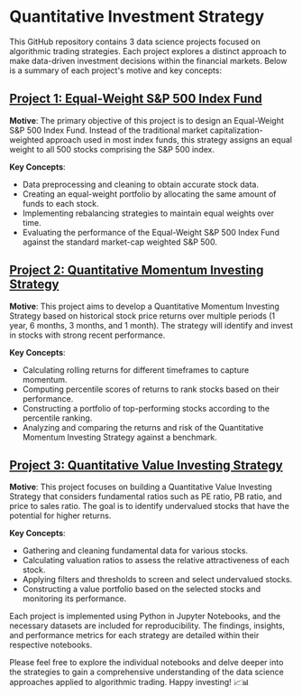 # Quantitative Investment Strategy

This GitHub repository contains 3 data science projects focused on algorithmic trading strategies. Each project
explores a distinct approach to make data-driven investment decisions within the financial markets. Below is a summary
of each project's motive and key concepts:

## [Project 1: Equal-Weight S&P 500 Index Fund](https://github.com/imsoumya18/quantitative_investment_strategy/blob/main/Project%201%3A%20Equal-Weight%20S%26P%20500%20Index%20Fund/1_equal_weight_s%26p500.ipynb)

**Motive**: The primary objective of this project is to design an Equal-Weight S&P 500 Index Fund. Instead of the
traditional market capitalization-weighted approach used in most index funds, this strategy assigns an equal weight to
all 500 stocks comprising the S&P 500 index.

**Key Concepts**:

- Data preprocessing and cleaning to obtain accurate stock data.
- Creating an equal-weight portfolio by allocating the same amount of funds to each stock.
- Implementing rebalancing strategies to maintain equal weights over time.
- Evaluating the performance of the Equal-Weight S&P 500 Index Fund against the standard market-cap weighted S&P 500.

## [Project 2: Quantitative Momentum Investing Strategy](https://github.com/imsoumya18/quantitative_investment_strategy/blob/main/Project%202%3A%20Quantitative%20Momentum%20Investing%20Strategy/2_quantitative_momentum_strategy.ipynb)

**Motive**: This project aims to develop a Quantitative Momentum Investing Strategy based on historical stock price
returns over multiple periods (1 year, 6 months, 3 months, and 1 month). The strategy will identify and invest in stocks
with strong recent performance.

**Key Concepts**:

- Calculating rolling returns for different timeframes to capture momentum.
- Computing percentile scores of returns to rank stocks based on their performance.
- Constructing a portfolio of top-performing stocks according to the percentile ranking.
- Analyzing and comparing the returns and risk of the Quantitative Momentum Investing Strategy against a benchmark.

## [Project 3: Quantitative Value Investing Strategy](https://github.com/imsoumya18/quantitative_investment_strategy/blob/main/Project%203%3A%20Quantitative%20Value%20Investing%20Strategy/3_quantitative_value_strategy.ipynb)

**Motive**: This project focuses on building a Quantitative Value Investing Strategy that considers fundamental ratios
such as PE ratio, PB ratio, and price to sales ratio. The goal is to identify undervalued stocks that have the potential
for higher returns.

**Key Concepts**:

- Gathering and cleaning fundamental data for various stocks.
- Calculating valuation ratios to assess the relative attractiveness of each stock.
- Applying filters and thresholds to screen and select undervalued stocks.
- Constructing a value portfolio based on the selected stocks and monitoring its performance.

Each project is implemented using Python in Jupyter Notebooks, and the necessary datasets are included for
reproducibility. The findings, insights, and performance metrics for each strategy are detailed within their respective
notebooks.

Please feel free to explore the individual notebooks and delve deeper into the strategies to gain a comprehensive
understanding of the data science approaches applied to algorithmic trading. Happy investing! 📈📊

